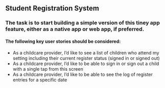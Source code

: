## Student  Registration System

### The task is to start building a simple version of this tiney app feature, either as a native app or web app, if preferred.
#### The following key user stories should be considered: 
- As a childcare provider, I’d like to see a list of children who attend my setting including their current register status (signed in or signed out)
- As a childcare provider, I’d like to be able to sign in or sign out a child with a single tap from this screen
- As a childcare provider, I’d like to be able to see the log of register entries for a specific date
